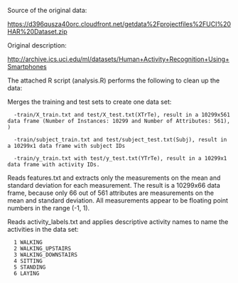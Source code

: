 Source of the original data: 

  https://d396qusza40orc.cloudfront.net/getdata%2Fprojectfiles%2FUCI%20HAR%20Dataset.zip

Original description: 

 http://archive.ics.uci.edu/ml/datasets/Human+Activity+Recognition+Using+Smartphones

The attached R script (analysis.R) performs the following to clean up the data:
      
Merges the training and test sets to create one data set: 

      -train/X_train.txt and test/X_test.txt(XTrTe), result in a 10299x561 data frame (Number of Instances: 10299 and Number of Attributes: 561), )
       
      -train/subject_train.txt and test/subject_test.txt(Subj), result in a 10299x1 data frame with subject IDs 

      -train/y_train.txt with test/y_test.txt(YTrTe), result in a 10299x1 data frame with activity IDs.

Reads features.txt and extracts only the measurements on the mean and standard deviation for each measurement. 
The result is a 10299x66 data frame, because only 66 out of 561 attributes are measurements on the mean and standard deviation. 
All measurements appear to be floating point numbers in the range (-1, 1).

Reads activity_labels.txt and applies descriptive activity names to name the activities in the data set:
      
      1 WALKING
      2 WALKING_UPSTAIRS
      3 WALKING_DOWNSTAIRS
      4 SITTING
      5 STANDING
      6 LAYING
